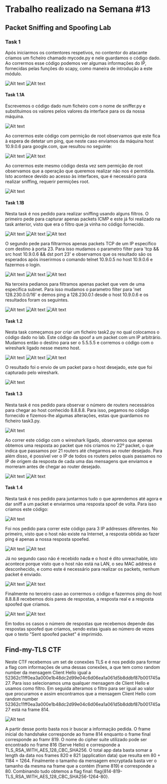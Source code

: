 # Trabalho realizado na Semana #13
## Packet Sniffing and Spoofing Lab
### Task 1
Após iniciarmos os contentores respetivos, no contentor do atacante criamos um ficheiro chamado mycode.py e nele guardamos o código dado. Ao corrermos esse código podemos ver algumas informações do IP, fornecidas pelas funções do scapy, como maneira de introdução a este módulo.

![Alt text](/images/f2.png)
![Alt text](/images/f1.png)

#### Task 1.1A
Escrevemos o código dado num ficheiro com o nome de sniffer.py e substituimos os valores pelos valores da interface para os da nossa máquina.

![Alt text](/images/f26.png)

Ao corrermos este código com permição de root observamos que este fica à espera de detetar um ping, que neste caso enviamos da máquina host 10.9.0.6 para google.com, que resultou no seguinte:

![Alt text](/images/f4.png)
![Alt text](/images/f3.png)

Ao corrermos este mesmo código desta vez sem permição de root observamos que a operação que queremos realizar não nos é permitida. Isto acontece devido ao acesso às interfaces, que é necessário para realizar sniffing, requerir permições root.

![Alt text](/images/f5.png)

#### Task 1.1B
Nesta task é nos pedido para realizar sniffing usando alguns filtros. O primeiro pede para capturar apenas packets ICMP e este já foi realizado na task anterior, visto que era o filtro que ja vinha no código fornecido.

![Alt text](/images/f26.png)
![Alt text](/images/f4.png)
![Alt text](/images/f3.png)

O segundo pede para filtrarmos apenas packets TCP de um IP específico com destino à porta 23. Para isso mudamos o parametro filter para 'tcp && src host 10.9.0.6 && dst port 23' e observamos que os resultado são os esperados após inserirmos o comando telnet 10.9.0.5 no host 10.9.0.6 e fazermos o login.

![Alt text](/images/f7.png)
![Alt text](/images/f8.png)
![Alt text](/images/f6.png)

Na terceira pedianos para filtramos apenas packet que vem de uma específica subnet. Para isso mudamos o parametro filter para 'net 128.230.0.0/16' e demos ping a 128.230.0.1 desde o host 10.9.0.6 e os resultados foram os seguintes.

![Alt text](/images/f11.png)
![Alt text](/images/f10.png)
![Alt text](/images/f9.png)

#### Task 1.2
Nesta task começamos por criar um ficheiro task2.py no qual colocamos o código dado no lab. Este código da spoof a um packet com um IP arbitrário. Mudamos então o destino para ser o 5.5.5.5 e corremos o código com o wireshark ligado nesse mesmo host.

![Alt text](/images/f15.png)
![Alt text](/images/f13.png)
![Alt text](/images/f14.png)

O resultado foi o envio de um packet para o host desejado, este que foi capturado pelo wireshark.

![Alt text](/images/f12.png)

#### Task 1.3
Nesta task é nos pedido para observar o número de routers necessários para chegar ao host conhecido 8.8.8.8. Para isso, pegamos no código fornecido e fizemos-lhe algumas alterações, estas que guardamos no ficheiro task3.py.

![Alt text](/images/f17.png)

Ao correr este código com o wireshark ligado, observamos que apenas obtemos uma resposta ao packet que nós criamos no 22º packet, o que indica que passamos por 21 routers até chegarmos ao router desejado. Para além disso, é possível ver o IP de todos os routers pelos quais passamos no IP de origem da resposta de cada uma das mensagens que enviamos e morreram antes de chegar ao router desejado.

![Alt text](/images/f18.png)
![Alt text](/images/f16.png)

#### Task 1.4
Nesta task é nos pedido para juntarmos tudo o que aprendemos até agora e dar sniff a um packet e enviarmos uma resposta spoof de volta. Para isso criamos este código:

![Alt text](/images/f25.png)

Foi nos pedido para correr este código para 3 IP addresses diferentes. No primeiro, visto que o host não existe na Internet, a resposta obtida ao fazer ping é apenas a nossa resposta spoefed.

![Alt text](/images/f19.png)
![Alt text](/images/f20.png)

Já no segundo caso não é recebido nada e o host é dito unreachable, isto acontece porque visto que o host não está na LAN, o seu MAC address é desconhecido, e como este é necessário para realizar os packets, nenhum packet é enviado.

![Alt text](/images/f21.png)
![Alt text](/images/f22.png)

Finalmente no terceiro caso ao corrermos o código e fazermos ping do host 8.8.8.8 recebemos dois pares de respostas, a resposta real e a resposta spoofed que criamos.

![Alt text](/images/f23.png)
![Alt text](/images/f24.png)

Em todos os casos o número de respostas que recebemos depende das respostas spoofed que criamos, sendo estas iguais ao número de vezes que o texto "Sent spoofed packet" é imprimido.

## Find-my-TLS CTF
Neste CTF recebemos um set de conexões TLS e é nos pedido para formar a flag com informações de uma dessas conexões, a que tem como random number da mensagem Client Hello igual a 52362c11ff0ea3a000e1b48dc2d99e04c6d06ea1a061d5b8ddbf87b001745a27. Para isso selecionamos uma qualquer mensagem de Client Hello e usamos como filtro. Em seguida alteramos o filtro para ser igual ao valor que procuramos e assim encontramos que a mensagem Client Hello com random number 52362c11ff0ea3a000e1b48dc2d99e04c6d06ea1a061d5b8ddbf87b001745a27 está na frame 814.

![Alt text](/images/ctf.png)

A partir desse ponto basta nos ir buscar a informação pedida. O frame inicial do handshake corresponde ao frame 814 enquanto o frame final corresponde ao framr 819. O nome do cipher suite utilizado pode ser encontrado no frame 816 (Serve Hello) e corresponde a TLS_RSA_WITH_AES_128_CBC_SHA256. O total app data basta somar a length da data nos frames 820 e 821 (application data) que resulta em 80 + 1184 = 1264. Finalmente o tamanho da mensagem encryptada basta ver o tamanho da mesma na frame que a contém (frame 819) e corresponde a 80. Combinando tudo obtemos a flag final: flag{814-819-TLS_RSA_WITH_AES_128_CBC_SHA256-1264-80}.